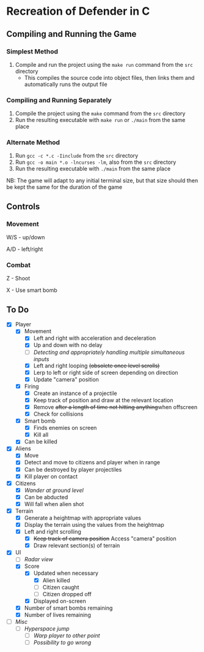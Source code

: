 # Recreation of Defender in C

## Compiling and Running the Game

### Simplest Method
1. Compile and run the project using the `make run` command from the `src` directory
    - This compiles the source code into object files, then links them and automatically runs the output file

### Compiling and Running Separately
1. Compile the project using the `make` command from the `src` directory
2. Run the resulting executable with `make run` or `./main` from the same place

### Alternate Method
1. Run `gcc -c *.c -Iinclude` from the `src` directory
2. Run `gcc -o main *.o -lncurses -lm`, also from the `src` directory
3. Run the resulting executable with `./main` from the same place

NB: The game will adapt to any initial terminal size, but that size should then be kept the same for the duration of the game

## Controls
### Movement
W/S - up/down

A/D - left/right

### Combat
Z - Shoot

X - Use smart bomb

## To Do
- [x] Player
    - [x] Movement
        - [x] Left and right with acceleration and deceleration
        - [x] Up and down with no delay
        - [ ] *Detecting and appropriately handling multiple simultaneous inputs*
        - [x] Left and right looping ~~(obsolete once level scrolls)~~
        - [x] Lerp to left or right side of screen depending on direction
        - [x] Update "camera" position
    - [x] Firing
        - [x] Create an instance of a projectile
        - [x] Keep track of position and draw at the relevant location
        - [x] Remove ~~after a length of time not hitting anything~~when offscreen
        - [x] Check for collisions
    - [x] Smart bomb
        - [x] Finds enemies on screen
        - [x] Kill all
    - [x] Can be killed
- [x] Aliens
    - [x] Move
    - [x] Detect and move to citizens and player when in range
    - [x] Can be destroyed by player projectiles
    - [x] Kill player on contact
- [x] Citizens
    - [x] *Wander at ground level*
    - [x] Can be abducted
    - [x] Will fall when alien shot
- [x] Terrain
    - [x] Generate a heightmap with appropriate values
    - [x] Display the terrain using the values from the heightmap
    - [x] Left and right scrolling
        - [x] ~~Keep track of camera position~~ Access "camera" position
        - [x] Draw relevant section(s) of terrain
- [x] UI
    - [ ] *Radar view*
    - [x] Score
        - [x] Updated when necessary
            - [x] Alien killed
            - [ ] Citizen caught
            - [ ] Citizen dropped off
        - [x] Displayed on-screen
    - [x] Number of smart bombs remaining
    - [x] Number of lives remaining
- [ ] *Misc*
    - [ ] *Hyperspace jump*
        - [ ] *Warp player to other point*
        - [ ] *Possibility to go wrong*